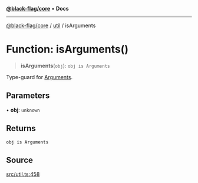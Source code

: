 [**@black-flag/core**](../../README.md) • **Docs**

***

[@black-flag/core](../../README.md) / [util](../README.md) / isArguments

# Function: isArguments()

> **isArguments**(`obj`): `obj is Arguments`

Type-guard for [Arguments](../../index/type-aliases/Arguments.md).

## Parameters

• **obj**: `unknown`

## Returns

`obj is Arguments`

## Source

[src/util.ts:458](https://github.com/Xunnamius/black-flag/blob/078357b0a89baf1ca6264881df1614997567a0db/src/util.ts#L458)
